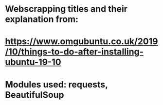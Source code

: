 # Webscrapping titles and their explanation from:
# https://www.omgubuntu.co.uk/2019/10/things-to-do-after-installing-ubuntu-19-10

# Modules used: requests, BeautifulSoup

